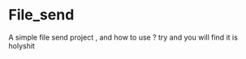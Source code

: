 File_send
=========
A simple file send project <Channel encryption with openssl>, and how to use ? try and you will find it is holyshit
